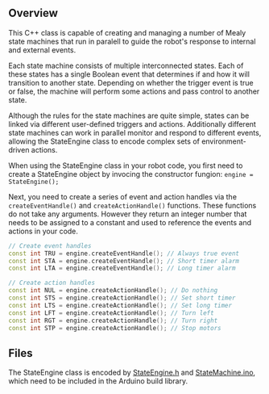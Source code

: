 ## Overview
This C++ class is capable of creating and managing a number of Mealy state machines that run in paralell to guide the robot's response to internal and external events. 

Each state machine consists of multiple interconnected states. Each of these states has a single Boolean event that determines if and how it will transition to another state. Depending on whether the trigger event is true or false, the machine will perform some actions and pass control to another state.

Although the rules for the state machines are quite simple, states can be linked via different user-defined triggers and actions.  Additionally different state machines can work in parallel monitor and respond to different events, allowing the StateEngine class to encode complex sets of environment-driven actions.

When using the StateEngine class in your robot code,  you first need to create a StateEngine object by invocing the constructor fungion: `engine = StateEngine();`

Next, you need to create a series of event and action handles via the `createEventHandle()` and `createActionHandle()` functions.  These functions do not take any arguments.  However they return an integer number that needs to be assigned to a constant and used to reference the events and actions in your code.

```C++
// Create event handles
const int TRU = engine.createEventHandle(); // Always true event
const int STA = engine.createEventHandle(); // Short timer alarm
const int LTA = engine.createEventHandle(); // Long timer alarm

// Create action handles
const int NUL = engine.createActionHandle(); // Do nothing
const int STS = engine.createActionHandle(); // Set short timer
const int LTS = engine.createActionHandle(); // Set long timer
const int LFT = engine.createActionHandle(); // Turn left
const int RGT = engine.createActionHandle(); // Turn right
const int STP = engine.createActionHandle(); // Stop motors
```

## Files
The StateEngine class is encoded by [StateEngine.h](StateEngine.h) and [StateMachine.ino](StateEngine.ino), which need to be included in the Arduino build library.
